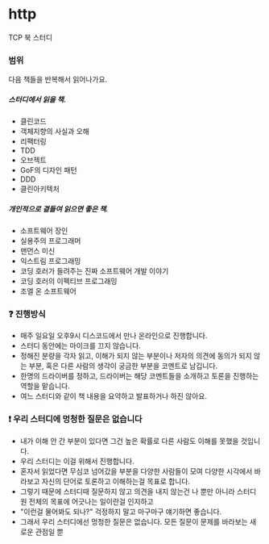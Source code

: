# http
TCP 북 스터디

### 범위
다음 책들을 반복해서 읽어나가요.

##### 스터디에서 읽을 책.
- 클린코드
- 객체지향의 사실과 오해
- 리팩터링
- TDD
- 오브젝트
- GoF의 디자인 패턴
- DDD
- 클린아키텍처

##### 개인적으로 곁들여 읽으면 좋은 책.
- 소프트웨어 장인
- 실용주의 프로그래머
- 맨먼스 미신
- 익스트림 프로그래밍
- 코딩 호러가 들려주는 진짜 소프트웨어 개발 이야기
- 코딩 호러의 이펙티브 프로그래밍
- 조엘 온 소프트웨어

### ❓ 진행방식
- 매주 일요일 오후9시 디스코드에서 만나 온라인으로 진행합니다.
- 스터디 동안에는 마이크를 끄지 않습니다.
- 정해진 분량을 각자 읽고, 이해가 되지 않는 부분이나 저자의 의견에 동의가 되지 않는 부분, 혹은 다른 사람의 생각이 궁금한 부분을 코멘트로 남깁니다. 
- 한명의 드라이버를 정하고, 드라이버는 해당 코멘트들을 소개하고 토론을 진행하는 역할을 맡습니다.
- 여느 스터디와 같이 책 내용을 요약하고 발표하거나 하진 않아요.


### ❗ 우리 스터디에 멍청한 질문은 없습니다
- 내가 이해 안 간 부분이 있다면 그건 높은 확률로 다른 사람도 이해를 못했을 것입니다.
- 우리 스터디는 이걸 위해서 진행합니다. 
- 혼자서 읽었다면 무심코 넘어갔을 부분을 다양한 사람들이 모여 다양한 시각에서 바라보고 자신의 단어로 토론하고 이해하는걸 목표로 합니다.
- 그렇기 때문에 스터디때 질문하지 않고 의견을 내지 않는건 나 뿐만 아니라 스터디원 전체의 목표에 어긋나는 일이란걸 인지하고 
- "이런걸 물어봐도 되나?" 걱정하지 말고 마구마구 얘기하면 좋습니다.
- 그래서 우리 스터디에선 멍청한 질문은 없습니다. 모든 질문이 문제를 바라보는 새로운 관점일 뿐
